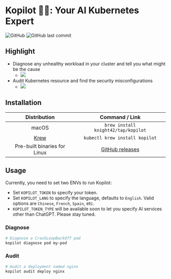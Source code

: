 # Kopilot 🧑‍✈️: Your AI Kubernetes Expert

![GitHub](https://img.shields.io/github/license/knight42/kopilot)
![GitHub last commit](https://img.shields.io/github/last-commit/knight42/kopilot)

## Highlight

* Diagnose any unhealthy workload in your cluster and tell you what might be the cause
  * ![](https://user-images.githubusercontent.com/15977536/227199412-0a4b4967-a456-4b81-a1e8-47891bf08af2.gif)
* Audit Kubernetes resource and find the security misconfigurations
  * ![](https://user-images.githubusercontent.com/15977536/227199946-04ea075a-787b-4871-aa25-4a8180c84f84.gif)

## Installation

|           Distribution            |                         Command / Link                          |
|:---------------------------------:|:---------------------------------------------------------------:|
|               macOS               |               `brew install knight42/tap/kopilot`               |
| [Krew](https://krew.sigs.k8s.io/) |                 `kubectl krew install kopilot`                  |
|   Pre-built binaries for Linux    | [GitHub releases](https://github.com/knight42/kopilot/releases) |

## Usage

Currently, you need to set two ENVs to run Kopilot:
* Set `KOPILOT_TOKEN` to specify your token.
* Set `KOPILOT_LANG` to specify the language, defaults to `English`. Valid options are `Chinese`, `French`, `Spain`, etc.
* `KOPILOT_TOKEN_TYPE` will be available soon to let you specify AI services other than ChatGPT. Please stay tuned.

### Diagnose

```bash
# Diagnose a CrashLoopBackOff pod
kopilot diagnose pod my-pod
```

### Audit

```bash
# Audit a deployment named nginx
kopilot audit deploy nginx
```
